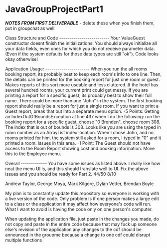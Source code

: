 # JavaGroupProjectPart1
***NOTES FROM FIRST DELIVERABLE*** - delete these when you finish them, put in groupchat as well

Class Structure and Code ------------------------- 
Your ValueGuest constructor doesnt finish the initializations: You should always initialize all your data fields, even ones for which you do not receive parameter data. (Even if the system defaults for those data types are still "ok"). Code looks okay otherwise! 

Application Usage: ---------------------- 
When you run the all rooms booking report, its probably best to keep each room's info to one line. Then, the details can be printed for the booking report for just one room or guest. Makes reports of this sort more useable and less cluttered. If the hotel has several hundred rooms, your current print could get messy. 
If you are printing a report for a specific guest, its probably best to show their full name. There could be more than one "John" in the system. The first booking report should really be a report for just a single room. If you want to print a Guest report, break that out into a separate menu option. 
-5 Points: Getting an IndexOutOfBoundsException at line 437 when I do the following: run the booking report for a specific guest, choose "0 Brenden", choose room 308. The index that is out of bounds is 308. Looks like you are using the typed in room number as an ArrayList index location. When I chose John, and no rooms printed for him, the system still asked for a room, I typed in "0" and it printed a room. Issues in this area. 
-1 Point: The Guest should not have access to the Room Report showing cost and booking information. Move this to the Employee menu. 

Overall ------------- 
You have some issues as listed above. I really like how neat the menu UI is, and this should translate well to UI. Fix the above issues and you should be ready for Part 2. 44/50 8/10


Andrew Taylor, George Moya, Mark Kilgore, Dylan Vetter, Brendan Boyle

My plan is to constantly update this repository so everyone is working with a live version of the code.
Only problem is if one person makes a large edit to a class or the application it may affect how everyone's code will run.
What I want to avoid is having the code only on one person's computer.

When updating the application file, just paste in the changes you made, do not copy and paste in the entire code because that may fuck up someone else's revision of the application
any changes to the cdf should be announced in the groupme because a change to one cdf could disrupt multiple functions
